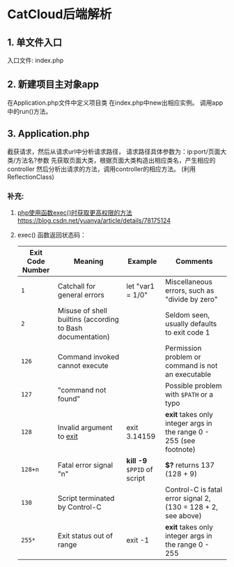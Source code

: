 # CatCloud后端解析

## 1. 单文件入口
入口文件: index.php

## 2. 新建项目主对象app

在Application.php文件中定义项目类
在index.php中new出相应实例。
调用app中的run()方法。

## 3. Application.php

截获请求，然后从请求url中分析请求路径，
请求路径具体参数为：ip:port/页面大类/方法名?参数
先获取页面大类，根据页面大类构造出相应类名，产生相应的controller
然后分析出请求的方法，调用controller的相应方法。
(利用ReflectionClass)

### 补充:
1. [php使用函数exec()时获取更高权限的方法](https://blog.csdn.net/weicy1510/article/details/83508816)
   https://blog.csdn.net/yuanya/article/details/78175124

2. exec() 函数返回状态码：

   | Exit Code Number | Meaning                                                      | Example                       | Comments                                                     |
   | ---------------- | ------------------------------------------------------------ | ----------------------------- | ------------------------------------------------------------ |
   | `1`              | Catchall for general errors                                  | let "var1 = 1/0"              | Miscellaneous errors, such as "divide by zero"               |
   | `2`              | Misuse of shell builtins (according to Bash documentation)   |                               | Seldom seen, usually defaults to exit code 1                 |
   | `126`            | Command invoked cannot execute                               |                               | Permission problem or command is not an executable           |
   | `127`            | "command not found"                                          |                               | Possible problem with `$PATH` or a typo                      |
   | `128`            | Invalid argument to [exit](http://www.linuxtopia.org/online_books/advanced_bash_scripting_guide/exit-status.html#EXITCOMMANDREF) | exit 3.14159                  | **exit** takes only integer args in the range 0 - 255 (see footnote) |
   | `128+n`          | Fatal error signal "n"                                       | **kill -9** `$PPID` of script | **$?** returns 137 (128 + 9)                                 |
   | `130`            | Script terminated by Control-C                               |                               | Control-C is fatal error signal 2, (130 = 128 + 2, see above) |
   | `255*`           | Exit status out of range                                     | exit -1                       | **exit** takes only integer args in the range 0 - 255        |

   

